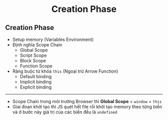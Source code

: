 # <div align="center">Creation Phase</div>

## Creation Phase

- Setup memory (Variables Environment)
- Định nghĩa Scope Chain
  - Global Scope
  - Script Scope
  - Block Scope
  - Function Scope
- Ràng buộc từ khóa `this` (Ngoại trừ Arrow Function)
  - Default binding
  - Implicit binding
  - Explicit binding

---

- Scope Chain trong môi trường Browser thì **Global Scope** = `window` = `this`
- Giai đoạn khởi tạo thì JS quét hết file rồi khởi tạo memory theo từng biến và ở bước này giá trị của các biến đều là `undefined`
